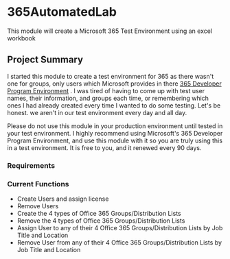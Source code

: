 # 365AutomatedLab

This module will create a Microsoft 365 Test Environment using an excel workbook

## Project Summary

I started this module to create a test environment for 365 as there wasn't one for groups, only users which Microsoft provides in there [365 Developer Program Environment](https://developer.microsoft.com/en-us/microsoft-365/dev-program) . I was tired of having to come up with test user names, their information, and groups each time, or remembering which ones I had already created every time I wanted to do some testing. Let's be honest. we aren't in our test environment every day and all day. 

Please do not use this module in your production environment until tested in your test environment. I highly recommend using Microsoft's 365 Developer Program Environment, and use this module with it so you are truly using this in a test environment. It is free to you, and it renewed every 90 days.

### Requirements

### Current Functions

* Create Users and assign license
* Remove Users
* Create the 4 types of Office 365 Groups/Distribution Lists
* Remove the 4 types of Office 365 Groups/Distribution Lists
* Assign User to any of their 4 Office 365 Groups/Distribution Lists by Job Title and Location
* Remove User from any of their 4 Office 365 Groups/Distribution Lists by Job Title and Location
